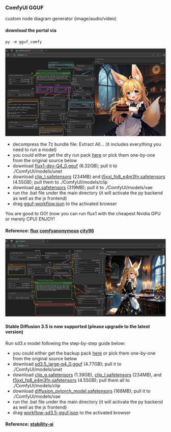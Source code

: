 ### ComfyUI GGUF

custom node diagram generator (image/audio/video)

#### download the portal via
```
py -m gguf_comfy
```

![screenshot](https://raw.githubusercontent.com/calcuis/gguf-comfy/master/gguf.png)

- decompress the 7z bundle file: Extract All... (it includes everything you need to run a model)
- you could either get the dry run pack [here](https://huggingface.co/calcuis/flux1-gguf/tree/main) or pick them one-by-one from the original source below
- download [flux1-dev-Q4_0.gguf](https://huggingface.co/city96/FLUX.1-dev-gguf/blob/main/flux1-dev-Q4_0.gguf) (6.32GB); pull it to ./ComfyUI/models/unet
- download [clip_l.safetensors](https://huggingface.co/comfyanonymous/flux_text_encoders/blob/main/clip_l.safetensors) (234MB) and [t5xxl_fp8_e4m3fn.safetensors](https://huggingface.co/comfyanonymous/flux_text_encoders/blob/main/t5xxl_fp8_e4m3fn.safetensors) (4.55GB); pull them to ./ComfyUI/models/clip
- download [ae.safetensors](https://huggingface.co/black-forest-labs/FLUX.1-schnell/blob/main/ae.safetensors) (319MB); pull it to ./ComfyUI/models/vae
- run the .bat file under the main directory (it will activate the py backend as well as the js frontend)
- drag [gguf-workflow.json](https://github.com/calcuis/gguf-comfy/blob/main/gguf-workflow.json) to the activated browser

You are good to GO! (now you can run flux1 with the cheapest Nvidia GPU or merely CPU) ENJOY!
#### Reference: [flux](https://github.com/black-forest-labs/flux) [comfyanonymous](https://github.com/comfyanonymous/ComfyUI) [city96](https://github.com/city96/ComfyUI-GGUF) 

![screenshot](https://raw.githubusercontent.com/calcuis/comfy/master/sd3.png)
#### Stable Diffusion 3.5 is now supported (please upgrade to the latest version)

Run sd3.x model following the step-by-step guide below:
- you could either get the backup pack [here](https://huggingface.co/calcuis/sd3.5-large-gguf/tree/main) or pick them one-by-one from the original source below
- download [sd3.5_large-q4_0.gguf](https://huggingface.co/calcuis/sd3.5-large-gguf/blob/main/sd3.5_large-q4_0.gguf) (4.77GB); pull it to ./ComfyUI/models/unet
- download [clip_g.safetensors](https://huggingface.co/stabilityai/stable-diffusion-3.5-large/blob/main/text_encoders/clip_g.safetensors) (1.39GB),  [clip_l.safetensors](https://huggingface.co/comfyanonymous/flux_text_encoders/blob/main/clip_l.safetensors) (234MB), and [t5xxl_fp8_e4m3fn.safetensors](https://huggingface.co/comfyanonymous/flux_text_encoders/blob/main/t5xxl_fp8_e4m3fn.safetensors) (4.55GB); pull them all to ./ComfyUI/models/clip
- download [diffusion_pytorch_model.safetensors](https://huggingface.co/stabilityai/stable-diffusion-3.5-large/blob/main/vae/diffusion_pytorch_model.safetensors) (168MB); pull it to ./ComfyUI/models/vae
- run the .bat file under the main directory (it will activate the py backend as well as the js frontend)
- drag [workflow-sd3.5-gguf.json](https://github.com/calcuis/comfy/blob/main/workflow-sd3.5-gguf.json) to the activated browser

#### Reference: [stability-ai](https://github.com/Stability-AI/sd3.5)
